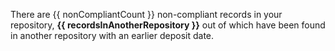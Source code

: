 There are {{ nonCompliantCount }} non-compliant records in your repository,
**{{ recordsInAnotherRepository }}** out of which have been found in another
repository with an earlier deposit date.
